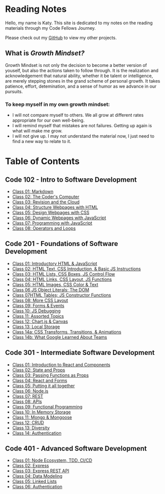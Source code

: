 # Reading Notes
Hello, my name is Katy. This site is dedicated to my notes on the reading materials through my Code Fellows Journey. 

Please check out my [GitHub](https://github.com/KatyRoffe) to view my other projects. 

## What is *Growth Mindset?*
Growth Mindset is not only the decision to become a better version of youself, but also the actions taken to follow through. It is the realization and acknowledgement that natural ability, whether it be talent or intelligence, are merely stepping stones in the grand scheme of personal growth. It takes patience, effort, detemination, and a sense of humor as we advance in our pursuits. 

### To keep myself in my own growth mindset:

* I will not compare myself to others. We all grow at different rates appropriate for our own well-being.
* I will remind myself that mistakes are not failures. Getting up again is what will make me grow. 
* I will not give up. I may not understand the material now, I just need to find a new way to relate to it.

# Table of Contents

## Code 102 - Intro to Software Development

* [Class 01: Markdown](https://katyroffe.github.io/reading-notes/code102/markdown-notes)
* [Class 02: The Coder's Computer](https://katyroffe.github.io/reading-notes/code102/computer-notes)
* [Class 03: Revision and the Cloud](https://katyroffe.github.io/reading-notes/code102/revisions-and-cloud-notes)
* [Class 04: Structure Webpages with HTML](https://katyroffe.github.io/reading-notes/code102/html-reading-notes)
* [Class 05: Design Webpages with CSS](https://katyroffe.github.io/reading-notes/code102/css-design-notes)
* [Class 06: Dynamic Webpages with JavaScript](https://katyroffe.github.io/reading-notes/code102/dynamic-javascript)
* [Class 07: Programming with JavaScript](https://katyroffe.github.io/reading-notes/code102/programming-with-javascript)
* [Class 08: Operators and Loops](https://katyroffe.github.io/reading-notes/code102/operators-and-loops)

## Code 201 - Foundations of Software Development

* [Class 01: Introductory HTML & JavaScript](https://katyroffe.github.io/reading-notes/code201/class-01)
* [Class 02: HTML Text, CSS Introduction, & Basic JS Instructions](https://katyroffe.github.io/reading-notes/code201/class-02)
* [Class 03: HTML Lists, CSS Boxes, JS Control Flow](https://katyroffe.github.io/reading-notes/code201/class-03)
* [Class 04: HTML Links, CSS Layout, JS Functions](https://katyroffe.github.io/reading-notes/code201/class-04)
* [Class 05: HTML Images, CSS Color & Text](https://katyroffe.github.io/reading-notes/code201/class-05)
* [Class 06 JS Object Literals; The DOM](https://katyroffe.github.io/reading-notes/code201/class-06)
* [Class 07HTML Tables; JS Constructor Functions](https://katyroffe.github.io/reading-notes/code201/class-07)
* [Class 08: More CSS Layout](https://katyroffe.github.io/reading-notes/code201/class-08)
* [Class 09: Forms & Events](https://katyroffe.github.io/reading-notes/code201/class-09)
* [Class 10: JS Debugging](https://katyroffe.github.io/reading-notes/code201/class-10)
* [Class 11: Assorted Topics](https://katyroffe.github.io/reading-notes/code201/class-11)
* [Class 12: Chart.js & Canvas](https://katyroffe.github.io/reading-notes/code201/class-12)
* [Class 13: Local Storage](https://katyroffe.github.io/reading-notes/code201/class-13)
* [Class 14a: CSS Transforms, Transitions, & Animations](https://katyroffe.github.io/reading-notes/code201/class-14a)
* [Class 14b: What Google Learned About Teams](https://katyroffe.github.io/reading-notes/code201/class-14b)

## Code 301 - Intermediate Software Development

* [Class 01: Introduction to React and Components](https://katyroffe.github.io/reading-notes/code301/class-01)
* [Class 02: State and Props](https://katyroffe.github.io/reading-notes/code301/class-02)
* [Class 03: Passing Functions as Props](https://katyroffe.github.io/reading-notes/code301/class-03)
* [Class 04: React and Forms](https://katyroffe.github.io/reading-notes/code301/class-04)
* [Class 05: Putting it all together](https://katyroffe.github.io/reading-notes/code301/class-05)
* [Class 06: Node.js](https://katyroffe.github.io/reading-notes/code301/class-06)
* [Class 07: REST](https://katyroffe.github.io/reading-notes/code301/class-07)
* [Class 08: APIs](https://katyroffe.github.io/reading-notes/code301/class-08)
* [Class 09: Functional Programming](https://katyroffe.github.io/reading-notes/code301/class-09)
* [Class 10: In Memory Storage](https://katyroffe.github.io/reading-notes/code301/class-10)
* [Class 11: Mongo & Mongoose](https://katyroffe.github.io/reading-notes/code301/class-11)
* [Class 12: CRUD](https://katyroffe.github.io/reading-notes/code301/class-12)
* [Class 13: Diversity](https://katyroffe.github.io/reading-notes/code301/class-13)
* [Class 14: Authentication](https://katyroffe.github.io/reading-notes/code301/class-14)

## Code 401 - Advanced Software Development

* [Class 01: Node Ecosystem, TDD, CI/CD](https://katyroffe.github.io/reading-notes/code401/class-01)
* [Class 02: Express](https://katyroffe.github.io/reading-notes/code401/class-02)
* [Class 03: Express REST API](https://katyroffe.github.io/reading-notes/code401/class-03)
* [Class 04: Data Modeling](https://katyroffe.github.io/reading-notes/code401/class-4)
* [Class 05: Linked Lists](https://katyroffe.github.io/reading-notes/code401/class-5)
* [Class 06: Authentication](https://katyroffe.github.io/reading-notes/code401/class-6)